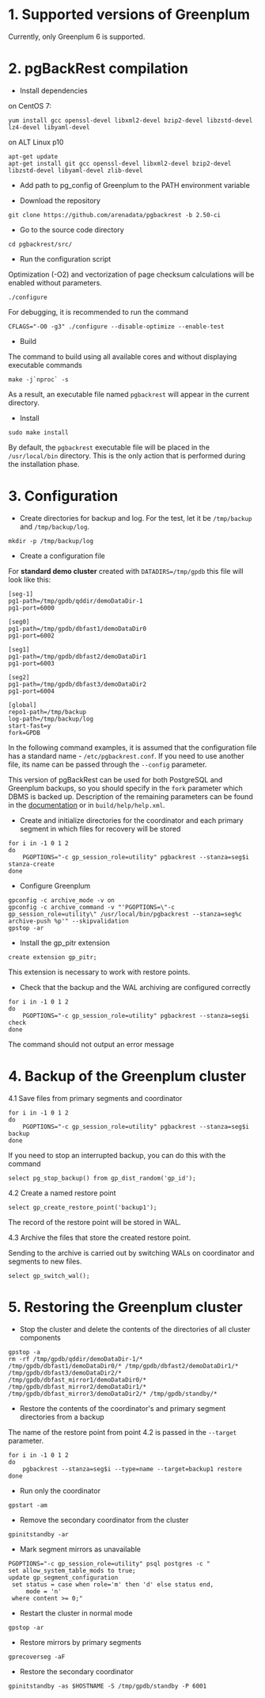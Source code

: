 # 1. Supported versions of Greenplum

Currently, only Greenplum 6 is supported.

# 2. pgBackRest compilation

- Install dependencies

on CentOS 7:
```
yum install gcc openssl-devel libxml2-devel bzip2-devel libzstd-devel lz4-devel libyaml-devel
```

on ALT Linux p10
```
apt-get update
apt-get install git gcc openssl-devel libxml2-devel bzip2-devel libzstd-devel libyaml-devel zlib-devel 
```

- Add path to pg_config of Greenplum to the PATH environment variable

- Download the repository
```
git clone https://github.com/arenadata/pgbackrest -b 2.50-ci
```

- Go to the source code directory
```
cd pgbackrest/src/
```

- Run the configuration script

Optimization (-O2) and vectorization of page checksum calculations will be enabled without parameters.
```
./configure
```

For debugging, it is recommended to run the command
```
CFLAGS="-O0 -g3" ./configure --disable-optimize --enable-test
```

- Build

The command to build using all available cores and without displaying executable commands
```
make -j`nproc` -s
```

As a result, an executable file named `pgbackrest` will appear in the current directory.

- Install

```
sudo make install
```
By default, the `pgbackrest` executable file will be placed in the `/usr/local/bin` directory. This is the only action that is performed during the installation phase.


# 3. Configuration
- Create directories for backup and log. For the test, let it be `/tmp/backup` and `/tmp/backup/log`.
```
mkdir -p /tmp/backup/log
```

- Create a configuration file

For **standard demo cluster** created with `DATADIRS=/tmp/gpdb` this file will look like this:
```
[seg-1]
pg1-path=/tmp/gpdb/qddir/demoDataDir-1
pg1-port=6000

[seg0]
pg1-path=/tmp/gpdb/dbfast1/demoDataDir0
pg1-port=6002

[seg1]
pg1-path=/tmp/gpdb/dbfast2/demoDataDir1
pg1-port=6003

[seg2]
pg1-path=/tmp/gpdb/dbfast3/demoDataDir2
pg1-port=6004

[global]
repo1-path=/tmp/backup
log-path=/tmp/backup/log
start-fast=y
fork=GPDB
```

In the following command examples, it is assumed that the configuration file has a standard name - `/etc/pgbackrest.conf`. If you need to use another file, its name can be passed through the `--config` parameter.

This version of pgBackRest can be used for both PostgreSQL and Greenplum backups, so you should specify in the `fork` parameter which DBMS is backed up. Description of the remaining parameters can be found in the [documentation](https://pgbackrest.org/configuration.html) or in `build/help/help.xml`.

- Create and initialize directories for the coordinator and each primary segment in which files for recovery will be stored
```
for i in -1 0 1 2
do 
    PGOPTIONS="-c gp_session_role=utility" pgbackrest --stanza=seg$i stanza-create
done
```

- Configure Greenplum
```
gpconfig -c archive_mode -v on
gpconfig -c archive_command -v "'PGOPTIONS=\"-c gp_session_role=utility\" /usr/local/bin/pgbackrest --stanza=seg%c archive-push %p'" --skipvalidation
gpstop -ar
```

- Install the gp_pitr extension
```
create extension gp_pitr;
```
This extension is necessary to work with restore points.

- Check that the backup and the WAL archiving are configured correctly
```
for i in -1 0 1 2
do 
	PGOPTIONS="-c gp_session_role=utility" pgbackrest --stanza=seg$i check
done
```
The command should not output an error message

# 4. Backup of the Greenplum cluster

4.1 Save files from primary segments and coordinator
```
for i in -1 0 1 2
do 
    PGOPTIONS="-c gp_session_role=utility" pgbackrest --stanza=seg$i backup
done
```
If you need to stop an interrupted backup, you can do this with the command
```
select pg_stop_backup() from gp_dist_random('gp_id');
```

4.2 Сreate a named restore point
```
select gp_create_restore_point('backup1');
```
The record of the restore point will be stored in WAL.

4.3 Archive the files that store the created restore point.

Sending to the archive is carried out by switching WALs on coordinator and segments to new files.
```
select gp_switch_wal();
```

# 5. Restoring the Greenplum cluster

- Stop the cluster and delete the contents of the directories of all cluster components
```
gpstop -a
rm -rf /tmp/gpdb/qddir/demoDataDir-1/* /tmp/gpdb/dbfast1/demoDataDir0/* /tmp/gpdb/dbfast2/demoDataDir1/* /tmp/gpdb/dbfast3/demoDataDir2/* /tmp/gpdb/dbfast_mirror1/demoDataDir0/* /tmp/gpdb/dbfast_mirror2/demoDataDir1/* /tmp/gpdb/dbfast_mirror3/demoDataDir2/* /tmp/gpdb/standby/*
```

- Restore the contents of the coordinator's and primary segment directories from a backup

The name of the restore point from point 4.2 is passed in the `--target` parameter.
```
for i in -1 0 1 2
do 
    pgbackrest --stanza=seg$i --type=name --target=backup1 restore
done
```

- Run only the coordinator
```
gpstart -am
```

- Remove the secondary coordinator from the cluster
```
gpinitstandby -ar
```

- Mark segment mirrors as unavailable
```
PGOPTIONS="-c gp_session_role=utility" psql postgres -c "
set allow_system_table_mods to true;
update gp_segment_configuration 
 set status = case when role='m' then 'd' else status end, 
     mode = 'n'
 where content >= 0;"
```

- Restart the cluster in normal mode
```
gpstop -ar
```

- Restore mirrors by primary segments
```
gprecoverseg -aF
```

- Restore the secondary coordinator
```
gpinitstandby -as $HOSTNAME -S /tmp/gpdb/standby -P 6001
```
